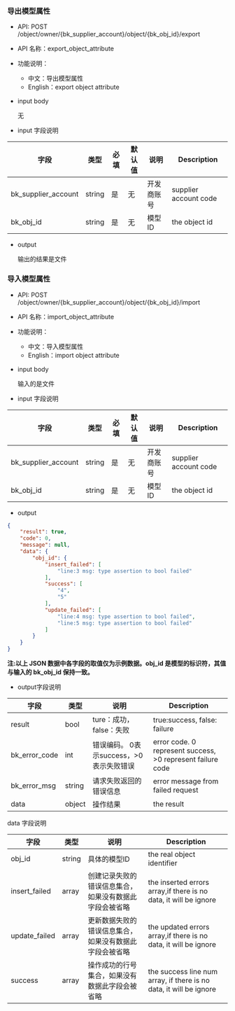  
### 导出模型属性

- API: POST /object/owner/{bk_supplier_account}/object/{bk_obj_id}/export
- API 名称：export_object_attribute
- 功能说明：
	- 中文：导出模型属性
	- English：export object attribute

- input body

    无

- input 字段说明

| 字段|类型|必填|默认值|说明|Description|
|---|---|---|---|---|---|
|bk_supplier_account|string|是|无|开发商账号|supplier account code|
|bk_obj_id|string|是|无|模型ID|the object id|

- output

    输出的结果是文件


### 导入模型属性

- API: POST /object/owner/{bk_supplier_account}/object/{bk_obj_id}/import
- API 名称：import_object_attribute
- 功能说明：
	- 中文：导入模型属性
	- English：import object attribute

- input body

    输入的是文件

- input 字段说明

| 字段|类型|必填|默认值|说明|Description|
|---|---|---|---|---|---|
|bk_supplier_account|string|是|无|开发商账号|supplier account code|
|bk_obj_id|string|是|无|模型ID|the object id|

- output

``` json
{
    "result": true,
    "code": 0,
    "message": null,
    "data": {
        "obj_id": {
            "insert_failed": [
                "line:3 msg: type assertion to bool failed"
            ],
            "success": [
                "4",
                "5"
            ],
            "update_failed": [
                "line:4 msg: type assertion to bool failed",
                "line:5 msg: type assertion to bool failed"
            ]
        }
    }
}
```

**注:以上 JSON 数据中各字段的取值仅为示例数据。obj_id 是模型的标识符，其值与输入的 bk_obj_id 保持一致。**

- output字段说明

| 字段|类型|说明|Description|
|---|---|---|---|
|result|bool|ture：成功，false：失败 |true:success, false: failure|
| bk_error_code | int | 错误编码。 0表示success，>0表示失败错误 |error code. 0 represent success, >0 represent failure code |
| bk_error_msg | string | 请求失败返回的错误信息 |error message from failed request|
|data|object|操作结果|the result|

data 字段说明

| 字段|类型|说明|Description|
|---|---|---|---|
|obj_id|string|具体的模型ID|the real object identifier|
|insert_failed|array|创建记录失败的错误信息集合，如果没有数据此字段会被省略|the inserted errors array,if there is no data, it will be ignore|
|update_failed|array|更新数据失败的错误信息集合，如果没有数据此字段会被省略|the updated errors array,if there is no data, it will be ignore|
|success|array|操作成功的行号集合，如果没有数据此字段会被省略|the success line num array, if there is no data, it will be ignore|

